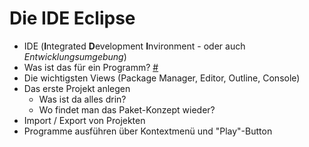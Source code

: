 # Die IDE Eclipse

- IDE (**I**ntegrated **D**evelopment **I**nvironment - oder auch _Entwicklungsumgebung_)
-   Was ist das für ein Programm? [#](https://de.wikibooks.org/wiki/Java_Standard:_Einrichten_der_Programmierumgebung#Eclipse)
-   Die wichtigsten Views (Package Manager, Editor, Outline, Console)
-   Das erste Projekt anlegen
    -   Was ist da alles drin?
    -   Wo findet man das Paket-Konzept wieder?
-   Import / Export von Projekten
-   Programme ausführen über Kontextmenü und "Play"-Button